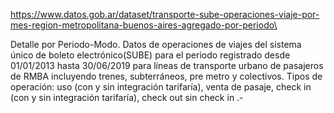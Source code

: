 https://www.datos.gob.ar/dataset/transporte-sube-operaciones-viaje-por-mes-region-metropolitana-buenos-aires-agregado-por-periodo\

Detalle por Periodo-Modo. Datos de operaciones de viajes del sistema único de boleto electrónico(SUBE) para el periodo registrado desde 01/01/2013 hasta 30/06/2019 para líneas de transporte urbano de pasajeros de RMBA incluyendo trenes, subterráneos, pre metro y colectivos. Tipos de operación: uso (con y sin integración tarifaría), venta de pasaje, check in (con y sin integración tarifaría), check out sin check in .-